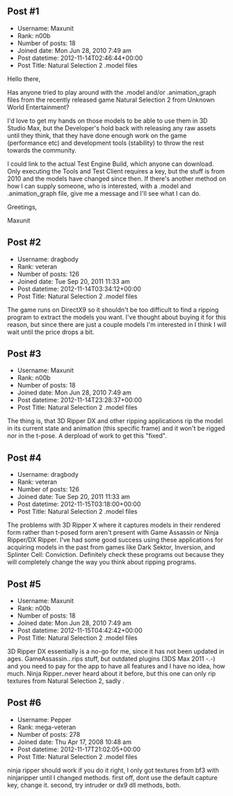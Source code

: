 ## Post #1
- Username: Maxunit
- Rank: n00b
- Number of posts: 18
- Joined date: Mon Jun 28, 2010 7:49 am
- Post datetime: 2012-11-14T02:46:44+00:00
- Post Title: Natural Selection 2 .model files

Hello there,

Has anyone tried to play around with the .model and/or .animation_graph files from the recently released game Natural Selection 2 from Unknown World Entertainment?

I'd love to get my hands on those models to be able to use them in 3D Studio Max, but the Developer's hold back with releasing any raw assets until they think, that they have done enough work on the game (performance etc) and development tools (stability) to throw the rest towards the community.

I could link to the actual Test Engine Build, which anyone can download. Only executing the Tools and Test Client requires a key, but the stuff is from 2010 and the models have changed since then. If there's another method on how I can supply someone, who is interested, with a .model and .animation_graph file, give me a message and I'll see what I can do.

Greetings,

Maxunit
## Post #2
- Username: dragbody
- Rank: veteran
- Number of posts: 126
- Joined date: Tue Sep 20, 2011 11:33 am
- Post datetime: 2012-11-14T03:34:12+00:00
- Post Title: Natural Selection 2 .model files

The game runs on DirectX9 so it shouldn't be too difficult to find a ripping program to extract the models you want. I've thought about buying it for this reason, but since there are just a couple models I'm interested in I think I will wait until the price drops a bit.
## Post #3
- Username: Maxunit
- Rank: n00b
- Number of posts: 18
- Joined date: Mon Jun 28, 2010 7:49 am
- Post datetime: 2012-11-14T23:28:37+00:00
- Post Title: Natural Selection 2 .model files

The thing is, that 3D Ripper DX and other ripping applications rip the model in its current state and animation (this specific frame) and it won't be rigged nor in the t-pose. A derpload of work to get this "fixed".
## Post #4
- Username: dragbody
- Rank: veteran
- Number of posts: 126
- Joined date: Tue Sep 20, 2011 11:33 am
- Post datetime: 2012-11-15T03:18:00+00:00
- Post Title: Natural Selection 2 .model files

The problems with 3D Ripper X where it captures models in their rendered form rather than t-posed form aren't present with Game Assassin or Ninja Ripper/DX Ripper. I've had some good success using these applications for acquiring models in the past from games like Dark Sektor, Inversion, and Splinter Cell: Conviction. Definitely check these programs out because they will completely change the way you think about ripping programs.
## Post #5
- Username: Maxunit
- Rank: n00b
- Number of posts: 18
- Joined date: Mon Jun 28, 2010 7:49 am
- Post datetime: 2012-11-15T04:42:42+00:00
- Post Title: Natural Selection 2 .model files

3D Ripper DX essentially is a no-go for me, since it has not been updated in ages. GameAssassin...rips stuff, but outdated plugins (3DS Max 2011 -.-) and you need to pay for the app to have all features and I have no idea, how much. Ninja Ripper..never heard about it before, but this one can only rip textures from Natural Selection 2, sadly  .
## Post #6
- Username: Pepper
- Rank: mega-veteran
- Number of posts: 278
- Joined date: Thu Apr 17, 2008 10:48 am
- Post datetime: 2012-11-17T21:02:05+00:00
- Post Title: Natural Selection 2 .model files

ninja ripper should work if you do it right, I only got textures from bf3 with ninjaripper until I changed methods. first off, dont use the default capture key, change it. second, try intruder or dx9 dll methods, both.
